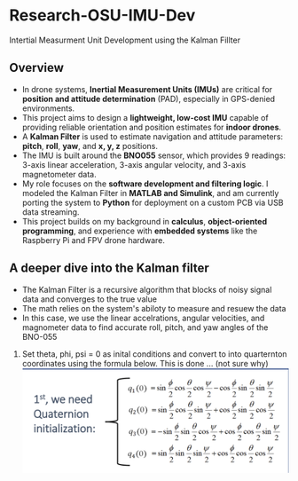 # Research-OSU-IMU-Dev
Intertial Measurment Unit Development using the Kalman Fillter

## Overview
- In drone systems, **Inertial Measurement Units (IMUs)** are critical for **position and attitude determination** (PAD), especially in GPS-denied environments.
- This project aims to design a **lightweight, low-cost IMU** capable of providing reliable orientation and position estimates for **indoor drones**.
- A **Kalman Filter** is used to estimate navigation and attitude parameters: **pitch**, **roll**, **yaw**, and **x, y, z** positions.
- The IMU is built around the **BNO055** sensor, which provides 9 readings: 3-axis linear acceleration, 3-axis angular velocity, and 3-axis magnetometer data.
- My role focuses on the **software development and filtering logic**. I modeled the Kalman Filter in **MATLAB and Simulink**, and am currently porting the system to **Python** for deployment on a custom PCB via USB data streaming.
- This project builds on my background in **calculus**, **object-oriented programming**, and experience with **embedded systems** like the Raspberry Pi and FPV drone hardware.

## A deeper dive into the Kalman filter
- The Kalman Filter is a recursive algorithm that blocks of noisy signal data and converges to the true value
- The math relies on the system's abiloty to measure and resuew the data
- In this case, we use the linear accelrations, angular velocities, and magnometer data to find accurate roll, pitch, and yaw angles of the BNO-055
  
1) Set theta, phi, psi = 0 as inital conditions and convert to into quarternton coordinates using the formula below. This is done ... (not sure why)
   ![Euler2Quat Conversion](quatFormula.png)
